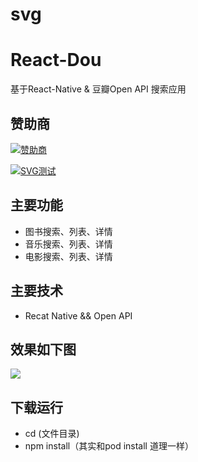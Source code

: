 # svg

# React-Dou
基于React-Native & 豆瓣Open API 搜索应用

## 赞助商

[![](https://file.xvc.men/test.svg "赞助商")](http://baidu.com)

[![](https://raw.githubusercontent.com/wiki/adda-team/adda/img/sphere_dda.svg?sanitize=true "SVG测试")](http://baidu.com)


##  主要功能

+ 图书搜索、列表、详情
+ 音乐搜索、列表、详情
+ 电影搜索、列表、详情

## 主要技术
+ Recat Native && Open API

## 效果如下图
![](ReactDou.gif)

## 下载运行
+ cd (文件目录)
+ npm install（其实和pod install 道理一样）
